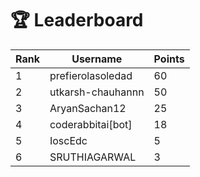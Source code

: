 # 🏆 Leaderboard

| Rank | Username | Points |
|------|----------|--------|
| 1 | prefierolasoledad | 60 |
| 2 | utkarsh-chauhannn | 50 |
| 3 | AryanSachan12 | 25 |
| 4 | coderabbitai[bot] | 18 |
| 5 | IoscEdc | 5 |
| 6 | SRUTHIAGARWAL | 3 |

